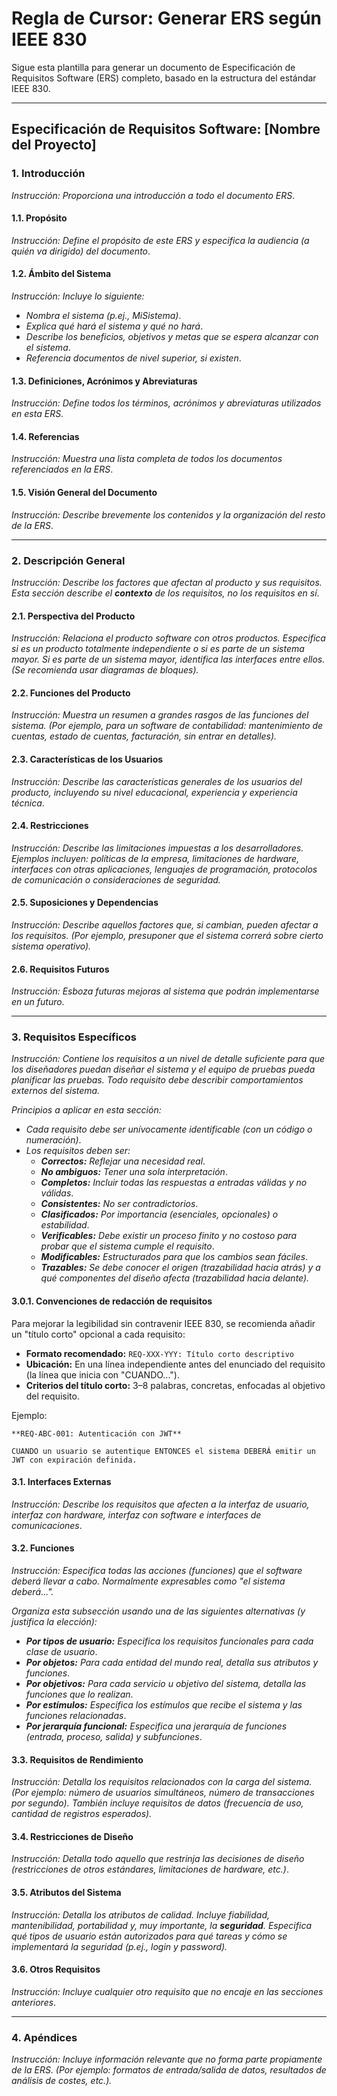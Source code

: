 # Regla de Cursor: Generar ERS según IEEE 830

Sigue esta plantilla para generar un documento de Especificación de Requisitos Software (ERS) completo, basado en la estructura del estándar IEEE 830.

---

## Especificación de Requisitos Software: [Nombre del Proyecto]

### 1. Introducción

*Instrucción: Proporciona una introducción a todo el documento ERS*.

#### 1.1. Propósito

*Instrucción: Define el propósito de este ERS y especifica la audiencia (a quién va dirigido) del documento*.

#### 1.2. Ámbito del Sistema

*Instrucción: Incluye lo siguiente:*

* *Nombra el sistema (p.ej., MiSistema)*.
* *Explica qué hará el sistema y qué no hará*.
* *Describe los beneficios, objetivos y metas que se espera alcanzar con el sistema*.
* *Referencia documentos de nivel superior, si existen*.

#### 1.3. Definiciones, Acrónimos y Abreviaturas

*Instrucción: Define todos los términos, acrónimos y abreviaturas utilizados en esta ERS*.

#### 1.4. Referencias

*Instrucción: Muestra una lista completa de todos los documentos referenciados en la ERS*.

#### 1.5. Visión General del Documento

*Instrucción: Describe brevemente los contenidos y la organización del resto de la ERS*.

---

### 2. Descripción General

*Instrucción: Describe los factores que afectan al producto y sus requisitos. Esta sección describe el **contexto** de los requisitos, no los requisitos en sí*.

#### 2.1. Perspectiva del Producto

*Instrucción: Relaciona el producto software con otros productos. Especifica si es un producto totalmente independiente o si es parte de un sistema mayor. Si es parte de un sistema mayor, identifica las interfaces entre ellos. (Se recomienda usar diagramas de bloques).*

#### 2.2. Funciones del Producto

*Instrucción: Muestra un resumen a grandes rasgos de las funciones del sistema. (Por ejemplo, para un software de contabilidad: mantenimiento de cuentas, estado de cuentas, facturación, sin entrar en detalles).*

#### 2.3. Características de los Usuarios

*Instrucción: Describe las características generales de los usuarios del producto, incluyendo su nivel educacional, experiencia y experiencia técnica*.

#### 2.4. Restricciones

*Instrucción: Describe las limitaciones impuestas a los desarrolladores. Ejemplos incluyen: políticas de la empresa, limitaciones de hardware, interfaces con otras aplicaciones, lenguajes de programación, protocolos de comunicación o consideraciones de seguridad.*

#### 2.5. Suposiciones y Dependencias

*Instrucción: Describe aquellos factores que, si cambian, pueden afectar a los requisitos. (Por ejemplo, presuponer que el sistema correrá sobre cierto sistema operativo).*

#### 2.6. Requisitos Futuros

*Instrucción: Esboza futuras mejoras al sistema que podrán implementarse en un futuro*.

---

### 3. Requisitos Específicos

*Instrucción: Contiene los requisitos a un nivel de detalle suficiente para que los diseñadores puedan diseñar el sistema y el equipo de pruebas pueda planificar las pruebas. Todo requisito debe describir comportamientos externos del sistema.*

*Principios a aplicar en esta sección:*

* *Cada requisito debe ser unívocamente identificable (con un código o numeración)*.
* *Los requisitos deben ser:*
  * ***Correctos:*** *Reflejar una necesidad real*.
  * ***No ambiguos:*** *Tener una sola interpretación*.
  * ***Completos:*** *Incluir todas las respuestas a entradas válidas y no válidas*.
  * ***Consistentes:*** *No ser contradictorios*.
  * ***Clasificados:*** *Por importancia (esenciales, opcionales) o estabilidad*.
  * ***Verificables:*** *Debe existir un proceso finito y no costoso para probar que el sistema cumple el requisito*.
  * ***Modificables:*** *Estructurados para que los cambios sean fáciles*.
  * ***Trazables:*** *Se debe conocer el origen (trazabilidad hacia atrás) y a qué componentes del diseño afecta (trazabilidad hacia delante).*

#### 3.0.1. Convenciones de redacción de requisitos

Para mejorar la legibilidad sin contravenir IEEE 830, se recomienda añadir un "título corto" opcional a cada requisito:

- **Formato recomendado:** `REQ-XXX-YYY: Título corto descriptivo`
- **Ubicación:** En una línea independiente antes del enunciado del requisito (la línea que inicia con "CUANDO...").
- **Criterios del título corto:** 3–8 palabras, concretas, enfocadas al objetivo del requisito.

Ejemplo:

```
**REQ-ABC-001: Autenticación con JWT**

CUANDO un usuario se autentique ENTONCES el sistema DEBERÁ emitir un JWT con expiración definida.
```

#### 3.1. Interfaces Externas

*Instrucción: Describe los requisitos que afecten a la interfaz de usuario, interfaz con hardware, interfaz con software e interfaces de comunicaciones*.

#### 3.2. Funciones

*Instrucción: Especifica todas las acciones (funciones) que el software deberá llevar a cabo. Normalmente expresables como "el sistema deberá...".*

*Organiza esta subsección usando una de las siguientes alternativas (y justifica la elección):*

* ***Por tipos de usuario:*** *Especifica los requisitos funcionales para cada clase de usuario*.
* ***Por objetos:*** *Para cada entidad del mundo real, detalla sus atributos y funciones*.
* ***Por objetivos:*** *Para cada servicio u objetivo del sistema, detalla las funciones que lo realizan*.
* ***Por estímulos:*** *Especifica los estímulos que recibe el sistema y las funciones relacionadas*.
* ***Por jerarquía funcional:*** *Especifica una jerarquía de funciones (entrada, proceso, salida) y subfunciones*.

#### 3.3. Requisitos de Rendimiento

*Instrucción: Detalla los requisitos relacionados con la carga del sistema. (Por ejemplo: número de usuarios simultáneos, número de transacciones por segundo). También incluye requisitos de datos (frecuencia de uso, cantidad de registros esperados).*

#### 3.4. Restricciones de Diseño

*Instrucción: Detalla todo aquello que restrinja las decisiones de diseño (restricciones de otros estándares, limitaciones de hardware, etc.)*.

#### 3.5. Atributos del Sistema

*Instrucción: Detalla los atributos de calidad. Incluye fiabilidad, mantenibilidad, portabilidad y, muy importante, la **seguridad**. Especifica qué tipos de usuario están autorizados para qué tareas y cómo se implementará la seguridad (p.ej., login y password).*

#### 3.6. Otros Requisitos

*Instrucción: Incluye cualquier otro requisito que no encaje en las secciones anteriores*.

---

### 4. Apéndices

*Instrucción: Incluye información relevante que no forma parte propiamente de la ERS. (Por ejemplo: formatos de entrada/salida de datos, resultados de análisis de costes, etc.).*
